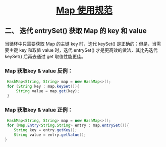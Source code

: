 <h1 align="center"><a href="#" target="_blank">Map 使用规范</a></h1>


## 二、 迭代 entrySet() 获取 Map 的 key 和 value

当循环中只需要获取 Map 的主键 key 时，迭代 keySet() 是正确的；但是，当需要主键 key 和取值 value 时，迭代 entrySet() 才是更高效的做法，其比先迭代 keySet() 后再去通过 get 取值性能更佳。

### Map 获取key & value 反例：

```java
 HashMap<String, String> map = new HashMap<>();
 for (String key : map.keySet()){
     String value = map.get(key);
 }
```

### Map 获取key & value 正例：

```java
 HashMap<String, String> map = new HashMap<>();
 for (Map.Entry<String,String> entry : map.entrySet()){
    String key = entry.getKey();
    String value = entry.getValue();
}
```
